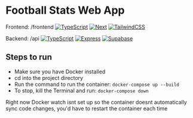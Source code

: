 # Football Stats Web App

Frontend: /frontend
[![TypeScript](https://img.shields.io/badge/TypeScript-blue.svg)](https://www.typescriptlang.org/) [![Next](https://img.shields.io/badge/Next.js-black.svg)](https://nextjs.org/) [![TailwindCSS](https://img.shields.io/badge/TailwindCSS-38B2AC.svg)](https://tailwindcss.com/)

Backend: /api
[![TypeScript](https://img.shields.io/badge/TypeScript-blue.svg)](https://www.typescriptlang.org/) [![Express](https://img.shields.io/badge/Express.js-black.svg)](https://expressjs.com/) [![Supabase](https://img.shields.io/badge/Supabase-3ECF8E.svg)](https://supabase.io/)

## Steps to run

- Make sure you have Docker installed
- cd into the project directory
- Run the command to run the container: `docker-compose up --build`
- To stop, kill the Terminal and run: `docker-compose down`

Right now Docker watch isnt set up so the container doesnt automatically sync code changes, you'd have to restart the container each time
